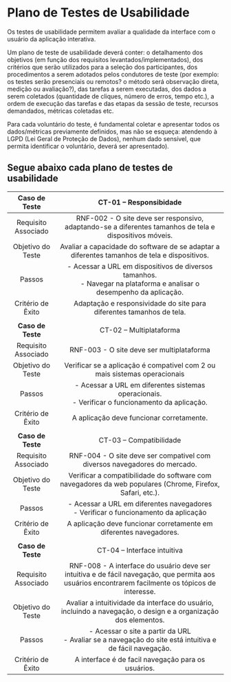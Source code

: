 # Plano de Testes de Usabilidade

Os testes de usabilidade permitem avaliar a qualidade da interface com o usuário da aplicação interativa.

Um plano de teste de usabilidade deverá conter: o detalhamento dos objetivos (em função dos requisitos levantados/implementados), dos critérios que serão utilizados para a seleção dos participantes, dos procedimentos a serem adotados pelos condutores de teste (por exemplo: os testes serão presenciais ou remotos? o método será observação direta, medição ou avaliação?), das tarefas a serem executadas, dos dados a serem coletados (quantidade de cliques, número de erros, tempo etc.), a ordem de execução das tarefas e das etapas da sessão de teste, recursos demandados, métricas coletadas etc.

Para cada voluntário do teste, é fundamental coletar e apresentar todos os dados/métricas previamente definidos, mas não se esqueça: atendendo à LGPD (Lei Geral de Proteção de Dados), nenhum dado sensível, que permita identificar o voluntário, deverá ser apresentado).

## Segue abaixo cada plano de testes de usabilidade 

| **Caso de Teste** 	| CT-01 – Responsibidade	|
|:---:	|:---:	|
|Requisito Associado | RNF-002	- O site deve ser responsivo, adaptando-se a diferentes tamanhos de tela e dispositivos móveis.  |
| Objetivo do Teste 	| Avaliar a capacidade do software de se adaptar a diferentes tamanhos de tela e dispositivos. |
| Passos 	| - Acessar a URL em dispositivos de diversos tamanhos. <br> - Navegar na plataforma e analisar o desempenho da aplicação.|
|Critério de Êxito | Adaptação e responsividade do site para diferentes tamanhos de tela. |
|  	|  	|
| **Caso de Teste** 	| CT-02 – Multiplataforma	|
|Requisito Associado | RNF-003	- O site deve ser multiplataforma |
| Objetivo do Teste 	| Verificar se a aplicação é compativel com 2 ou mais sistemas operacionais |
| Passos 	| - Acessar a URL em diferentes sistemas operacionais.  <br> - Verificar o funcionamento da aplicação. |
|Critério de Êxito | A aplicação deve funcionar corretamente. |
|  	|  	|
| **Caso de Teste** 	| CT-03 – Compatibilidade	|
|Requisito Associado | RNF-004	- O site deve ser compativel com diversos navegadores do mercado. |
| Objetivo do Teste 	| Verificar a compatibilidade do software com navegadores da web populares (Chrome, Firefox, Safari, etc.). |
| Passos 	| - Acessar a URL em diferentes navegadores <br> - Verificar o funcionamento da aplicação|
|Critério de Êxito | A aplicação deve funcionar corretamente em diferentes navegadores. |
|  	|  	|
| **Caso de Teste** 	| CT-04 – Interface intuitiva	|
|Requisito Associado | RNF-008	- A interface do usuário deve ser intuitiva e de fácil navegação, que permita aos usuários encontrarem facilmente os tópicos de interesse. |
| Objetivo do Teste 	| Avaliar a intuitividade da interface do usuário, incluindo a navegação, o design e a organização dos elementos. |
| Passos 	| - Acessar o site a partir da URL <br> - Avaliar se a navegação do site está intuitiva e de fácil navegação. |
|Critério de Êxito |  A interface é de facil navegação para os usuários. |
